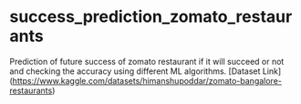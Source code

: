 # success_prediction_zomato_restaurants
Prediction of future success of zomato restaurant if it will succeed or not and checking the accuracy using different ML algorithms.
[Dataset Link] (https://www.kaggle.com/datasets/himanshupoddar/zomato-bangalore-restaurants)
